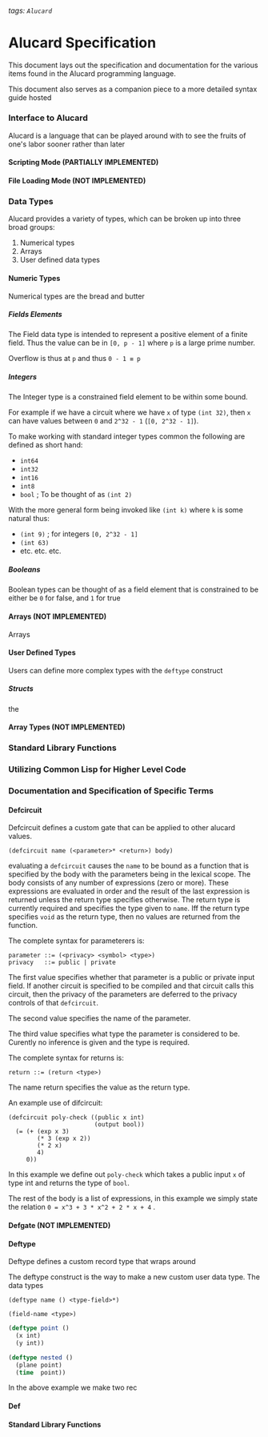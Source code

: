 ###### tags: `Alucard`

# Alucard Specification

This document lays out the specification and documentation for the
various items found in the Alucard programming language.

This document also serves as a companion piece to a more detailed
syntax guide hosted <link here>

### Interface to Alucard

Alucard is a language that can be played around with to see the fruits
of one's labor sooner rather than later

#### Scripting Mode (PARTIALLY IMPLEMENTED)

#### File Loading Mode (NOT IMPLEMENTED)


### Data Types

Alucard provides a variety of types, which can be broken up into three
broad groups:

1. Numerical types
2. Arrays
3. User defined data types

#### Numeric Types

Numerical types are the bread and butter

##### Fields Elements

The Field data type is intended to represent a positive element of a
finite field. Thus the value can be in `[0, p - 1]` where `p` is a
large prime number.

Overflow is thus at `p` and thus `0 - 1 ≡ p`

##### Integers

<!-- Should we just name ℤ to ℕ instead? -->

The Integer type is a constrained field element to be within some bound.

For example if we have a circuit where we have `x` of type `(int 32)`,
then `x` can have values between `0` and `2^32 - 1` (`[0, 2^32 - 1]`).

To make working with standard integer types common the following are
defined as short hand:

- `int64`
- `int32`
- `int16`
- `int8`
- `bool` ; To be thought of as `(int 2)`

With the more general form being invoked like `(int k)` where `k` is
some natural thus:

- `(int 9)` ; for integers `[0, 2^32 - 1]`
- `(int 63)`
- etc. etc. etc.

##### Booleans


<!-- Make a proper boolean sum type when we get those in -->

Boolean types can be thought of as a field element that is constrained
to be either be `0` for false, and `1` for true

#### Arrays (NOT IMPLEMENTED)

Arrays

#### User Defined Types

Users can define more complex types with the `deftype` construct

##### Structs

the

#### Array Types (NOT IMPLEMENTED)

### Standard Library Functions

### Utilizing Common Lisp for Higher Level Code

### Documentation and Specification of Specific Terms

#### Defcircuit

Defcircuit defines a custom gate that can be applied to other alucard
values.

```bnf
(defcircuit name (<parameter>* <return>) body)
```

evaluating a `defcircuit` causes the `name` to be bound as a function
that is specified by the body with the parameters being in the lexical
scope. The body consists of any number of expressions (zero or
more). These expressions are evaluated in order and the result of the
last expression is returned unless the return type specifies
otherwise. The return type is currently required and specifies the
type given to `name`. Iff the return type specifies `void` as the
return type, then no values are returned from the function.

The complete syntax for parameterers is:

```bnf=
parameter ::= (<privacy> <symbol> <type>)
privacy   ::= public | private
```

The first value specifies whether that parameter is a public or
private input field. If another circuit is specified to be compiled
and that circuit calls this circuit, then the privacy of the
parameters are deferred to the privacy controls of that `defcircuit`.

The second value specifies the name of the parameter.

The third value specifies what type the parameter is considered to
be. Curently no inference is given and the type is required.

The complete syntax for returns is:

```bnf=
return ::= (return <type>)
```
The name return specifies the value as the return type.

An example use of difcircuit:

```lisp=
(defcircuit poly-check ((public x int)
                        (output bool))
  (= (+ (exp x 3)
        (* 3 (exp x 2))
        (* 2 x)
        4)
     0))
```

In this example we define out `poly-check` which takes a public input
`x` of type int and returns the type of `bool`.

The rest of the body is a list of expressions, in this example we
simply state the relation `0 = x^3 + 3 * x^2 + 2 * x + 4` .

#### Defgate (NOT IMPLEMENTED)

#### Deftype

Deftype defines a custom record type that wraps around

The deftype construct is the way to make a new custom user data
type. The data types

```ebnf=
(deftype name () <type-field>*)
```

```ebnf=
(field-name <type>)
```

```lisp
(deftype point ()
  (x int)
  (y int))

(deftype nested ()
  (plane point)
  (time  point))
```

In the above example we make two rec


#### Def

#### Standard Library Functions
